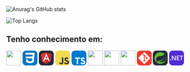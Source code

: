 ![Anurag's GitHub stats](https://github-readme-stats-sigma-five.vercel.app/api?username=YagoHFA&show_icons=true&theme=tokyonight)




![Top Langs](https://github-readme-stats-sigma-five.vercel.app/api/top-langs/?username=YagoHFA&layout=compact)


<h2> Tenho conhecimento em:</h2>

<div class = "Imagem">
  <img src="https://cdn.jsdelivr.net/gh/devicons/devicon/icons/html5/html5-original.svg" width= "40" height="40" /> 
  <img src = "https://raw.githubusercontent.com/tandpfun/skill-icons/59059d9d1a2c092696dc66e00931cc1181a4ce1f/icons/CSS.svg" width= "40" height="40"/>
  <img src = "https://raw.githubusercontent.com/tandpfun/skill-icons/59059d9d1a2c092696dc66e00931cc1181a4ce1f/icons/Angular-Dark.svg" width= "40" height="40"/>
  <img src="https://raw.githubusercontent.com/tandpfun/skill-icons/59059d9d1a2c092696dc66e00931cc1181a4ce1f/icons/JavaScript.svg" width= "40" height="40" />
  <img src="https://raw.githubusercontent.com/tandpfun/skill-icons/59059d9d1a2c092696dc66e00931cc1181a4ce1f/icons/TypeScript.svg" width= "40" height="40" />
  <img src="https://cdn.jsdelivr.net/gh/devicons/devicon/icons/java/java-original-wordmark.svg" width= "40" height="40" />
  <img src="https://cdn.jsdelivr.net/gh/devicons/devicon/icons/mysql/mysql-original-wordmark.svg" width= "40" height="40"/>
  <img src="https://cdn.jsdelivr.net/gh/devicons/devicon/icons/python/python-original-wordmark.svg" width= "40" height="40"/>
  <img src = "https://github.com/tandpfun/skill-icons/raw/main/icons/Git.svg" width= "40" height="40"/>
  <img src = "https://raw.githubusercontent.com/tandpfun/skill-icons/d1c752b99bb25a0e5aa363bae1db2809173ee966/icons/Spring-Dark.svg" width= "40" height="40"/>
  <img src = "https://raw.githubusercontent.com/tandpfun/skill-icons/d1c752b99bb25a0e5aa363bae1db2809173ee966/icons/DotNet.svg " width= "40" height="40"/>
</div>
          
            
          
          
          
          
